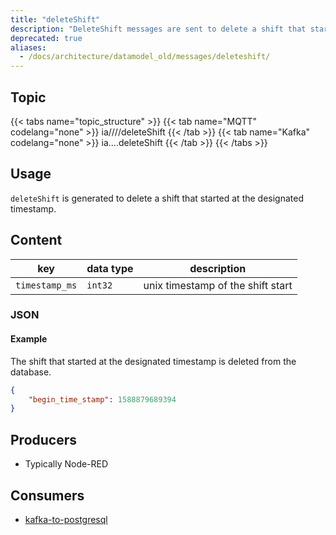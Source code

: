 ```yaml
---
title: "deleteShift"
description: "DeleteShift messages are sent to delete a shift that starts at the designated timestamp."
deprecated: true
aliases:
  - /docs/architecture/datamodel_old/messages/deleteshift/
---
```


## Topic

{{< tabs name="topic_structure" >}}
{{< tab name="MQTT" codelang="none" >}}
ia/<customerID>/<location>/<AssetID>/deleteShift
{{< /tab >}}
{{< tab name="Kafka" codelang="none" >}}
ia.<customerID>.<location>.<AssetID>.deleteShift
{{< /tab >}}
{{< /tabs >}}

## Usage

`deleteShift` is generated to delete a shift that started at the designated timestamp.

## Content

| key            | data type | description                       |
|----------------|-----------|-----------------------------------|
| `timestamp_ms` | `int32`   | unix timestamp of the shift start |


### JSON

#### Example


The shift that started at the designated timestamp is deleted from the database. 

```json
{
    "begin_time_stamp": 1588879689394
}
```
<!---
#### Schema

```json
{
    "$schema": "http://json-schema.org/draft/2019-09/schema",
    "$id": "https://learn.umh.app/content/docs/architecture/datamodel/messages/scrapCount.json",
    "type": "object",
    "default": {},
    "title": "Root Schema",
    "required": [
        "product_id",
        "time_per_unit_in_seconds"
    ],
    "properties": {
        "product_id": {
          "type": "string",
          "default": "",
          "title": "The product id to be produced"
        },
        "time_per_unit_in_seconds": {
          "type": "number",
          "default": 0.0,
          "minimum": 0,
          "title": "The time it takes to produce one unit of the product"
        }
    },
    "examples": [
        {
            "product_id": "Beierlinger 30x15",
            "time_per_unit_in_seconds": "0.2"
        },
        {
            "product_id": "Test product",
            "time_per_unit_in_seconds": "10"
        }
    ]
}
```
-->

## Producers

- Typically Node-RED

## Consumers

- [kafka-to-postgresql](/docs/architecture/microservices/core/kafka-to-postgresql)
